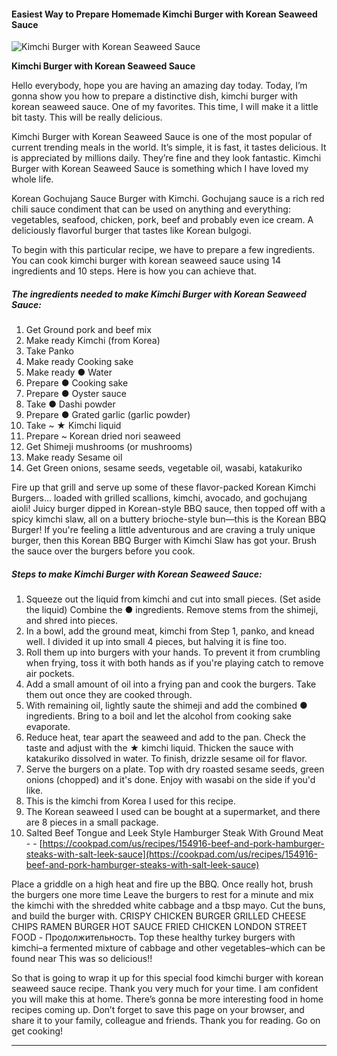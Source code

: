             

#### Easiest Way to Prepare Homemade Kimchi Burger with Korean Seaweed Sauce

![Kimchi Burger with Korean Seaweed Sauce](https://img-global.cpcdn.com/recipes/5467503707815936/751x532cq70/kimchi-burger-with-korean-seaweed-sauce-recipe-main-photo.jpg)

**Kimchi Burger with Korean Seaweed Sauce**

Hello everybody, hope you are having an amazing day today. Today, I’m gonna show you how to prepare a distinctive dish, kimchi burger with korean seaweed sauce. One of my favorites. This time, I will make it a little bit tasty. This will be really delicious.

Kimchi Burger with Korean Seaweed Sauce is one of the most popular of current trending meals in the world. It’s simple, it is fast, it tastes delicious. It is appreciated by millions daily. They’re fine and they look fantastic. Kimchi Burger with Korean Seaweed Sauce is something which I have loved my whole life.

Korean Gochujang Sauce Burger with Kimchi. Gochujang sauce is a rich red chili sauce condiment that can be used on anything and everything: vegetables, seafood, chicken, pork, beef and probably even ice cream. A deliciously flavorful burger that tastes like Korean bulgogi.

To begin with this particular recipe, we have to prepare a few ingredients. You can cook kimchi burger with korean seaweed sauce using 14 ingredients and 10 steps. Here is how you can achieve that.

##### The ingredients needed to make Kimchi Burger with Korean Seaweed Sauce:

1.  Get Ground pork and beef mix
2.  Make ready Kimchi (from Korea)
3.  Take Panko
4.  Make ready Cooking sake
5.  Make ready ● Water
6.  Prepare ● Cooking sake
7.  Prepare ● Oyster sauce
8.  Take ● Dashi powder
9.  Prepare ● Grated garlic (garlic powder)
10.  Take ~ ★ Kimchi liquid
11.  Prepare ~ Korean dried nori seaweed
12.  Get Shimeji mushrooms (or mushrooms)
13.  Make ready Sesame oil
14.  Get Green onions, sesame seeds, vegetable oil, wasabi, katakuriko

Fire up that grill and serve up some of these flavor-packed Korean Kimchi Burgers… loaded with grilled scallions, kimchi, avocado, and gochujang aioli! Juicy burger dipped in Korean-style BBQ sauce, then topped off with a spicy kimchi slaw, all on a buttery brioche-style bun—this is the Korean BBQ Burger! If you're feeling a little adventurous and are craving a truly unique burger, then this Korean BBQ Burger with Kimchi Slaw has got your. Brush the sauce over the burgers before you cook.

##### Steps to make Kimchi Burger with Korean Seaweed Sauce:

1.  Squeeze out the liquid from kimchi and cut into small pieces. (Set aside the liquid) Combine the ● ingredients. Remove stems from the shimeji, and shred into pieces.
2.  In a bowl, add the ground meat, kimchi from Step 1, panko, and knead well. I divided it up into small 4 pieces, but halving it is fine too.
3.  Roll them up into burgers with your hands. To prevent it from crumbling when frying, toss it with both hands as if you're playing catch to remove air pockets.
4.  Add a small amount of oil into a frying pan and cook the burgers. Take them out once they are cooked through.
5.  With remaining oil, lightly saute the shimeji and add the combined ● ingredients. Bring to a boil and let the alcohol from cooking sake evaporate.
6.  Reduce heat, tear apart the seaweed and add to the pan. Check the taste and adjust with the ★ kimchi liquid. Thicken the sauce with katakuriko dissolved in water. To finish, drizzle sesame oil for flavor.
7.  Serve the burgers on a plate. Top with dry roasted sesame seeds, green onions (chopped) and it's done. Enjoy with wasabi on the side if you'd like.
8.  This is the kimchi from Korea I used for this recipe.
9.  The Korean seaweed I used can be bought at a supermarket, and there are 8 pieces in a small package.
10.  Salted Beef Tongue and Leek Style Hamburger Steak With Ground Meat - - [https://cookpad.com/us/recipes/154916-beef-and-pork-hamburger-steaks-with-salt-leek-sauce](https://cookpad.com/us/recipes/154916-beef-and-pork-hamburger-steaks-with-salt-leek-sauce)

Place a griddle on a high heat and fire up the BBQ. Once really hot, brush the burgers one more time Leave the burgers to rest for a minute and mix the kimchi with the shredded white cabbage and a tbsp mayo. Cut the buns, and build the burger with. CRISPY CHICKEN BURGER GRILLED CHEESE CHIPS RAMEN BURGER HOT SAUCE FRIED CHICKEN LONDON STREET FOOD - Продолжительность. Top these healthy turkey burgers with kimchi–a fermented mixture of cabbage and other vegetables–which can be found near This was so delicious!!

So that is going to wrap it up for this special food kimchi burger with korean seaweed sauce recipe. Thank you very much for your time. I am confident you will make this at home. There’s gonna be more interesting food in home recipes coming up. Don’t forget to save this page on your browser, and share it to your family, colleague and friends. Thank you for reading. Go on get cooking!

* * *